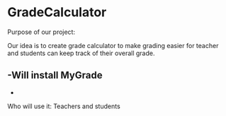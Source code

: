 # GradeCalculator

Purpose of our project:

Our idea is to create grade calculator to make grading easier for teacher and students can keep track of their overall grade.

-Will install MyGrade
-
-

Who will use it:
Teachers and students

